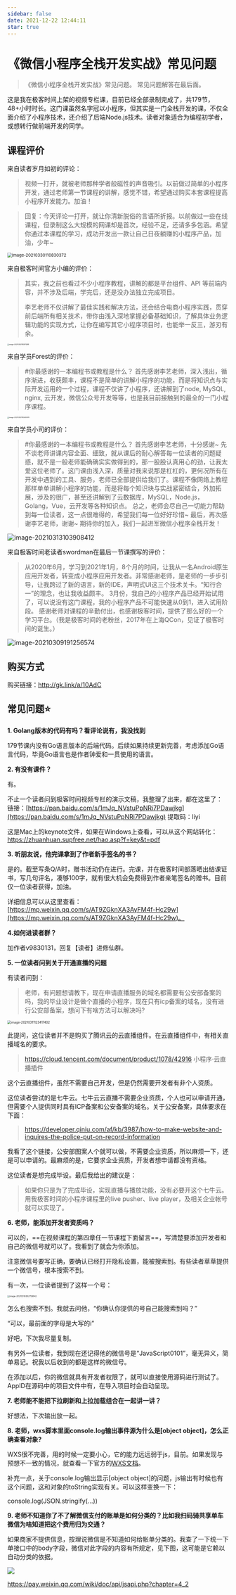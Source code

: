 ```yaml
---
sidebar: false
date: 2021-12-22 12:44:11
star: true
---
```


# 《微信小程序全栈开发实战》常见问题

>《微信小程序全栈开发实战》常见问题。
> 常见问题解答在最后面。

这是我在极客时间上架的视频专栏课，目前已经全部录制完成了，共179节，48+小时时长。这门课虽然名字冠以小程序，但其实是一门全栈开发的课，不仅全面介绍了小程序技术，还介绍了后端Node.js技术。读者对象适合为编程初学者，或想转行做前端开发的同学。

## 课程评价

来自读者岁月如初的评论：

> 视频一打开，就被老师那种学者般磁性的声音吸引。以前做过简单的小程序开发，通过老师第一节课程的讲解，感觉不错，希望通过购买本套课程提高小程序开发能力。加油！

> 回复：今天评论一打开，就让你清新脱俗的言语所折报。以前做过一些在线课程，但录制这么大规模的网课却是首次，经验不足，还请多多包涵。希望你通过本课程的学习，成功开发出一款让自己日夜躺赚的小程序产品，加油，少年~

<img src="https://cdn.jsdelivr.net/gh/rixingyike/images/2021/20210330110836image-20210330110830372.png" alt="image-20210330110830372" style="zoom:67%;" />

来自极客时间官方小编的评价：

> 其实，我之前也看过不少小程序教程，讲解的都是平台组件、API 等前端内容，并不涉及后端，学完后，还是没办法独立完成项目。
>
> 李艺老师不仅讲解了最佳实践和解决方法，还会结合电商小程序实践，贯穿前后端所有相关技术，带你由浅入深地掌握必备基础知识，了解具体业务逻辑功能的实现方式，让你在编写其它小程序项目时，也能举一反三，游刃有余。

<img src="https://cdn.jsdelivr.net/gh/rixingyike/images/202120210311143855.png" alt="image-20210303183511288" style="zoom:25%;" />

来自学员Forest的评价：

> #你最感谢的一本编程书或教程是什么？ 
> 首先感谢李艺老师，深入浅出，循序渐进，收获颇丰，课程不是简单的讲解小程序的功能，而是将知识点与实际开发运用的一个过程，课程不仅讲了小程序，还讲解到了node, MySQL, nginx,  云开发，微信公众号开发等等，也是我目前接触到的最全的一门小程序课程。

<img src="https://cdn.jsdelivr.net/gh/rixingyike/images/202120210311144028.png" alt="image-20210303183445619" style="zoom:25%;" />

来自学员小司的评价：

> #你最感谢的一本编程书或教程是什么？ 
>首先感谢李艺老师，十分感谢~
> 先不谈老师讲课内容全面、细致，就从课后的耐心解答每一位读者的问题疑惑，就不是一般老师能确确实实做得到的，那一股股认真用心的劲，让我太爱这位老师了。这门课由浅入深，质量对我来说那是杠杠的，更何况所有在开发中遇到的工具、服务，老师已全部提供给我们了。课程不像网络上教程那样单单讲解小程序的功能，而是将每个知识块与实战紧密结合，外加拓展，涉及的很广，甚至还讲解到了云数据库，MySQL，Node.js，Golang，Vue，云开发等各种知识点。
>总之，老师会尽自己一切能力帮助到每一位读者，这一点很难得的，希望我们每一位好好珍惜~
> 最后，再次感谢李艺老师，谢谢~
>期待你的加入，我们一起进军微信小程序全栈开发！

![image-20210313103908412](https://cdn.jsdelivr.net/gh/rixingyike/images/202120210313103910.png)

来自极客时间老读者swordman在最后一节课撰写的评价：

> 从2020年6月，学习到2021年1月，8个月的时间，让我从一名Android原生应用开发者，转变成小程序应用开发者。非常感谢老师，是老师的一步步引导，让我跨过了新的语言，新的IDE，声明式UI这三个技术关卡。“知行合一”的理念，也让我收益颇丰。
> 3月份，我自己的小程序产品已经开始试用了，可以说没有这门课程，我的小程序产品不可能快速从0到1，进入试用阶段。
> 感谢老师对课程的辛勤付出，也感谢极客时间，提供了那么好的一个学习平台。（我是极客时间的老粉丝，2017年在上海QCon，见证了极客时间的诞生。）

![image-20210309191256574](https://cdn.jsdelivr.net/gh/rixingyike/images/202120210311144252.png)

## 购买方式

购买链接：http://gk.link/a/10AdC

## 常见问题⭐️

**1. Golang版本的代码有吗？看评论说有，我没找到**

179节课内没有Go语言版本的后端代码。后续如果持续更新完善，考虑添加Go语言代码，毕竟Go语言也是作者钟爱和一贯使用的语言。

**2. 有没有课件？**

有。

不止一个读者问到极客时间视频专栏的演示文稿，我整理了出来，都在这里了：
链接：[https://pan.baidu.com/s/1mJq_NVstuPpNRi7PDawjkg](https://pan.baidu.com/s/1mJq_NVstuPpNRi7PDawjkg)
提取码：liyi 

这是Mac上的keynote文件，如果在Windows上查看，可以从这个网站转化：
https://zhuanhuan.supfree.net/hao.asp?f=key&t=pdf

**3. 听朋友说，他完课拿到了作者新手签名的书？**

是的。截至写条Q/A时，赠书活动仍在进行。完课，并在极客时间部落晒出结课证书，写几句评名，凑够100字，就有很大机会免费得到作者亲笔签名的赠书。目前仅一位读者获得，加油。

详细信息可以从这里查看：[https://mp.weixin.qq.com/s/AT9ZGknXA3AyFM4f-Hc29w](https://mp.weixin.qq.com/s/AT9ZGknXA3AyFM4f-Hc29w)。

**4.如何进读者群？**

加作者v9830131，回复【读者】进修仙群。

**5. 一位读者问到关于开通直播的问题**

有读者问到：

> 老师，有问题想请教下，现在申请直播服务的域名都需要有公安部备案的吗，我的毕业设计是做个直播的小程序，现在只有icp备案的域名，没有进行公安部备案，想问下有啥方法可以解决吗?


<img src="https://gitee.com/rxyk/my-images/raw/master/2021/20210311123419.png" alt="image-20210311123417402" style="zoom: 50%;" />

此提问，这位读者并不是购买了腾讯云的云直播组件。在云直播组件中，有相关直播域名的要求。

> https://cloud.tencent.com/document/product/1078/42916
> 小程序·云直播插件

这个云直播组件，虽然不需要自己开发，但是仍然需要开发者有非个人资质。

这位读者尝试的是七牛云。七牛云云直播不需要企业资质，个人也可以申请开通，但需要个人提供同时具有ICP备案和公安备案的域名。关于公安备案，具体要求在下面：

> https://developer.qiniu.com/af/kb/3987/how-to-make-website-and-inquires-the-police-put-on-record-information

我看了这个链接，公安部图案人个就可以做，不需要企业资质，所以麻烦一下，还是可以申请的。最麻烦的是，它要求企业资质，开发者想申请都没有资格。

这位读者是想完成毕设。最后我给出的建议是：

> 如果你只是为了完成毕设，实现直播与播放功能，没有必要开这个七牛云。用我极客时间的小程序课程里的live pusher、live player，及相关企业帐号就可以实现了。

**6. 老师，能添加开发者资质吗？**

可以的，==在视频课程的第四章任一节课程下面留言==，写清楚要添加开发者和自己的微信号就可以了。我看到了就会为你添加。

注意微信号要写正确，要确认已经打开隐私设置，能被搜索到。有些读者草草提供一个微信号，根本搜索不到。

有一次，一位读者提到了这样一个号：

<img src="https://cdn.jsdelivr.net/gh/rixingyike/images/202120210316082801.png" alt="image-20210316082759842" style="zoom:33%;" />

怎么也搜索不到。我就去问他，“你确认你提供的号自己能搜索到吗？”

“可以，最前面的字母是大写的i”

好吧，下次我尽量复制。

有另外一位读者，我到现在还记得他的微信号是“JavaScript0101”，毫无异义，简单易记。祝我以后收到的都是这样的微信号。

在添加以后，你的微信就具有开发者权限了，就可以直接使用源码进行测试了。AppID在源码中的项目文件中有，在导入项目时会自动呈现。

**7. 老师能不能把下拉刷新和上拉加载组合在一起讲一讲？**

好想法，下次输出放一起。

**8. 老师，wxs脚本里面console.log输出事件源为什么是[object object]，怎么正确查看对象?**

WXS很不完善，用的时候一定要小心，它的能力远远弱于js，目前。如果发现与预想不一致的情况，就查看一下官方的[WXS文档](https://developers.weixin.qq.com/miniprogram/dev/reference/wxs/)。

补充一点，关于console.log输出显示[object object]的问题，js输出有时候也有这个问题，这和对象的toString实现有关。可以这样变换一下：

console.log(JSON.stringify(...))

**9. 老师不知道你了不了解微信支付的账单是如何分类的？比如我扫码骑共享单车微信为啥知道把这个费用归为交通？**

如果商家不提供信息，按理说微信是不知道如何给帐单分类的。我查了一下统一下单接口中的body字段，微信对此字段的内容有所规定，见下图，这可能是它赖以自动分类的依据。

![](https://cdn.jsdelivr.net/gh/rixingyike/images/2021/20210414104444f689b2f44004853b2177426b97f19b0.png)

https://pay.weixin.qq.com/wiki/doc/api/jsapi.php?chapter=4_2